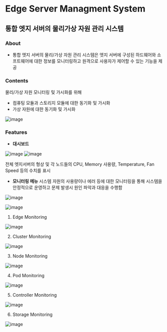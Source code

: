 # Edge Server Managment System
## 통합 엣지 서버의 물리가상 자원 관리 시스템

### About
* 통합 엣지 서버의 물리/가상 자원 관리 시스템은 엣지 서버에 구성된 하드웨어와 소프트웨어에 대한 정보를 모니터링하고 원격으로 사용자가 제어할 수 있는 기능을 제공

### Contents
물리/가상 자원 모니터링 및 가시화를 위해
* 컴퓨팅 모듈과 스토리지 모듈에 대한 동기화 및 가시화
* 가상 자원에 대한 동기화 및 가시화
  
![image](https://github.com/CompactEdge/Edge-Server-Managment-System/assets/70622609/3d70c2d1-c0ab-4dcf-9ac4-963da6532022)

### Features
* **대시보드**
  
![image](https://github.com/CompactEdge/Edge-Server-Managment-System/assets/70622609/2ff04469-e1f0-4997-bf33-8e8dd66e4325)
![image](https://github.com/CompactEdge/Edge-Server-Managment-System/assets/70622609/e119d425-9172-4242-971e-95030ecac25a)


전체 엣지서버의 형상 및 각 노드들의 CPU, Memory 사용량, Temperature, Fan Speed 등의 수치를 표시

- **모니터링 메뉴**
시스템 자원의 사용량이나 에러 등에 대한 모니터링을 통해 시스템을 안정적으로 운영하고 문제 발생시 원인 파악과 대응을 수행함

![image](https://github.com/CompactEdge/Edge-Server-Managment-System/assets/70622609/904ee58d-9fc8-4946-a163-5a8b7c124bea)

![image](https://github.com/CompactEdge/Edge-Server-Managment-System/assets/70622609/d440b705-d0b6-43e0-93c6-ef5979a2be7f)

1. Edge Monitoring

![image](https://github.com/CompactEdge/Edge-Server-Managment-System/assets/70622609/017a7503-df13-4bab-b47d-cbecffa4a104)

2. Cluster Monitoring

![image](https://github.com/CompactEdge/Edge-Server-Managment-System/assets/70622609/35129cdc-313b-4575-9612-3f1168552178)
  
3. Node Monitoring

![image](https://github.com/CompactEdge/Edge-Server-Managment-System/assets/70622609/6e1492cb-a883-44ae-a970-32d03a51eb93)

4. Pod Monitoring

![image](https://github.com/CompactEdge/Edge-Server-Managment-System/assets/70622609/0ee0a056-2f1e-4db8-ae0b-509e5cbf733d)
   
5. Controller Monitoring

![image](https://github.com/CompactEdge/Edge-Server-Managment-System/assets/70622609/37771ff0-5226-44e9-88e4-a712ba3ee55a)

6. Storage Monitoring

![image](https://github.com/CompactEdge/Edge-Server-Managment-System/assets/70622609/42141b42-1fdc-4e23-9f52-5cfc467d4057)



